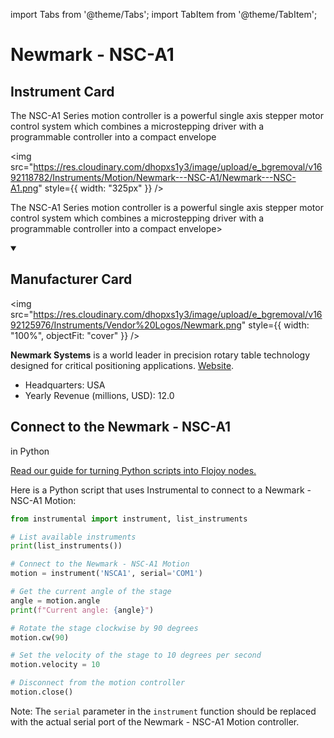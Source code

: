 
import Tabs from '@theme/Tabs';
import TabItem from '@theme/TabItem';

# Newmark - NSC-A1


## Instrument Card

<div className="flex">

<div>

The NSC-A1 Series motion controller is a powerful single axis stepper motor control system which combines a microstepping driver with a programmable controller into a compact envelope

</div>

<img src="https://res.cloudinary.com/dhopxs1y3/image/upload/e_bgremoval/v1692118782/Instruments/Motion/Newmark---NSC-A1/Newmark---NSC-A1.png" style={{ width: "325px" }} />

</div>

The NSC-A1 Series motion controller is a powerful single axis stepper motor control system which combines a microstepping driver with a programmable controller into a compact envelope>

<details open>
<summary><h2>Manufacturer Card</h2></summary>

<img src="https://res.cloudinary.com/dhopxs1y3/image/upload/e_bgremoval/v1692125976/Instruments/Vendor%20Logos/Newmark.png" style={{ width: "100%", objectFit: "cover" }} />

**Newmark Systems** is a world leader in precision rotary table technology designed for critical positioning applications. <a href="https://www.newmarksystems.com/">Website</a>.

<ul>
  <li>Headquarters: USA</li>
  <li>Yearly Revenue (millions, USD): 12.0</li>
</ul>
</details>

## Connect to the Newmark - NSC-A1
 in Python

[Read our guide for turning Python scripts into Flojoy nodes.](https://docs.flojoy.ai/custom-nodes/creating-custom-node/)


<Tabs>
<TabItem value="Instrumental" label="Instrumental">

Here is a Python script that uses Instrumental to connect to a Newmark - NSC-A1 Motion:

```python
from instrumental import instrument, list_instruments

# List available instruments
print(list_instruments())

# Connect to the Newmark - NSC-A1 Motion
motion = instrument('NSCA1', serial='COM1')

# Get the current angle of the stage
angle = motion.angle
print(f"Current angle: {angle}")

# Rotate the stage clockwise by 90 degrees
motion.cw(90)

# Set the velocity of the stage to 10 degrees per second
motion.velocity = 10

# Disconnect from the motion controller
motion.close()
```

Note: The `serial` parameter in the `instrument` function should be replaced with the actual serial port of the Newmark - NSC-A1 Motion controller.

</TabItem>
</Tabs>
